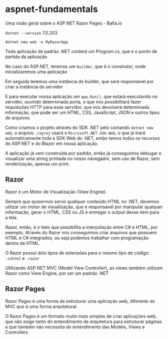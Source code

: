 # aspnet-fundamentals

Uma visão geral sobre o ASP.NET Razor Pages - Balta.io

`dotnet --version`
7.0.203

`dotnet new web -o MyRazorApp`


Toda aplicação de padrão .NET conterá um Program.cs, que é o ponto de partida da aplicação

No caso do ASP.NET, teremos um `builder`, que é o construtor, onde inicializaremos uma aplicação

Em seguida teremos uma instância do builder, que será responsável por criar a instância do servidor

E para executar nossa aplicação um `app.Run()`, que estará executando no servidor, ouvindo determinada porta, o que nos possibilitará fazer requisições HTTP para esse servidor, que nos devolverá determinada informação, que pode ser um HTML, CSS, JavaScript, JSON e outros tipos de arquivos.

Como criamos o projeto através do SDK .NET pelo comando `dotnet new web`, o arquivo `.csproj` usará o `Microsoft.NET.Sdk.Web`, o que já trará automaticamente toda a SDK Web do .NET, então temos todos os recursos do ASP.NET e do Blazor em nossa aplicação. 

A aplicação já vem construída por padrão, então já conseguimos debugar e visualizar uma string printada no nosso navegador, sem uso de Razor, sem renderização, apenas um print. 


## Razor

Razor é um Motor de Visualização (View Engine)

Sempre que quisermos servir qualquer conteúdo HTML no .NET, devemos utilizar um motor de visualização, que é responsável por manipular qualquer informação, gerar o HTML, CSS ou JS e entregar o output desse item para a tela. 

Razor, então, é o item que possibilita a interpolação entre C# e HTML, por exemplo. Através do Razor nós conseguimos criar arquivos que possuem HTML e C# integrados, ou seja podemos trabalhar com programação dentro de HTML.

O Razor possui dois tipos de extensões para o mesmo tipo de código: `.cshtml` e `.razor`

Utilizando ASP.NET MVC (Model View Controller), as views também utilizam Razor como View Engine, por ser um padrão .NET

## Razor Pages

Razor Pages é uma forma de estruturar uma aplicação web, diferente do MVC que é uma forma arquitetural.

O Razor Pages é um formato muito mais simples de criar aplicações web, que não exige tanto do entendimento de arquitetura para estruturar páginas e que também não necessita do entendimento das Models, Views e Controllers